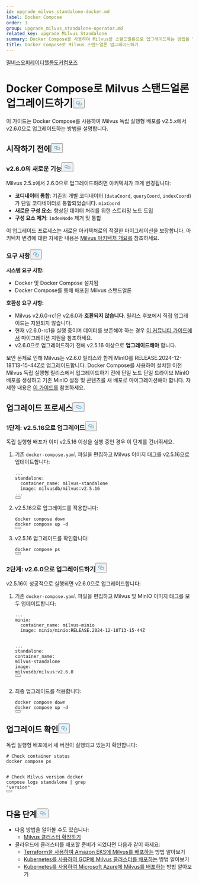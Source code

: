 ```yaml
---
id: upgrade_milvus_standalone-docker.md
label: Docker Compose
order: 1
group: upgrade_milvus_standalone-operator.md
related_key: upgrade Milvus Standalone
summary: Docker Compose를 사용하여 Milvus를 스탠드얼론으로 업그레이드하는 방법을 알아보세요.
title: Docker Compose로 Milvus 스탠드얼론 업그레이드하기
---
```

<div class="tab-wrapper"><a href="/docs/ko/upgrade_milvus_standalone-operator.md" class=''>밀버스</a><a href="/docs/ko/upgrade_milvus_standalone-helm.md" class=''>오퍼레이터헬름도커</a><a href="/docs/ko/upgrade_milvus_standalone-docker.md" class='active '>컴포즈</a></div>
<h1 id="Upgrade-Milvus-Standalone-with-Docker-Compose" class="common-anchor-header">Docker Compose로 Milvus 스탠드얼론 업그레이드하기<button data-href="#Upgrade-Milvus-Standalone-with-Docker-Compose" class="anchor-icon" translate="no">
      <svg translate="no"
        aria-hidden="true"
        focusable="false"
        height="20"
        version="1.1"
        viewBox="0 0 16 16"
        width="16"
      >
        <path
          fill="#0092E4"
          fill-rule="evenodd"
          d="M4 9h1v1H4c-1.5 0-3-1.69-3-3.5S2.55 3 4 3h4c1.45 0 3 1.69 3 3.5 0 1.41-.91 2.72-2 3.25V8.59c.58-.45 1-1.27 1-2.09C10 5.22 8.98 4 8 4H4c-.98 0-2 1.22-2 2.5S3 9 4 9zm9-3h-1v1h1c1 0 2 1.22 2 2.5S13.98 12 13 12H9c-.98 0-2-1.22-2-2.5 0-.83.42-1.64 1-2.09V6.25c-1.09.53-2 1.84-2 3.25C6 11.31 7.55 13 9 13h4c1.45 0 3-1.69 3-3.5S14.5 6 13 6z"
        ></path>
      </svg>
    </button></h1><p>이 가이드는 Docker Compose를 사용하여 Milvus 독립 실행형 배포를 v2.5.x에서 v2.6.0으로 업그레이드하는 방법을 설명합니다.</p>
<h2 id="Before-you-start" class="common-anchor-header">시작하기 전에<button data-href="#Before-you-start" class="anchor-icon" translate="no">
      <svg translate="no"
        aria-hidden="true"
        focusable="false"
        height="20"
        version="1.1"
        viewBox="0 0 16 16"
        width="16"
      >
        <path
          fill="#0092E4"
          fill-rule="evenodd"
          d="M4 9h1v1H4c-1.5 0-3-1.69-3-3.5S2.55 3 4 3h4c1.45 0 3 1.69 3 3.5 0 1.41-.91 2.72-2 3.25V8.59c.58-.45 1-1.27 1-2.09C10 5.22 8.98 4 8 4H4c-.98 0-2 1.22-2 2.5S3 9 4 9zm9-3h-1v1h1c1 0 2 1.22 2 2.5S13.98 12 13 12H9c-.98 0-2-1.22-2-2.5 0-.83.42-1.64 1-2.09V6.25c-1.09.53-2 1.84-2 3.25C6 11.31 7.55 13 9 13h4c1.45 0 3-1.69 3-3.5S14.5 6 13 6z"
        ></path>
      </svg>
    </button></h2><h3 id="Whats-new-in-v260" class="common-anchor-header">v2.6.0의 새로운 기능<button data-href="#Whats-new-in-v260" class="anchor-icon" translate="no">
      <svg translate="no"
        aria-hidden="true"
        focusable="false"
        height="20"
        version="1.1"
        viewBox="0 0 16 16"
        width="16"
      >
        <path
          fill="#0092E4"
          fill-rule="evenodd"
          d="M4 9h1v1H4c-1.5 0-3-1.69-3-3.5S2.55 3 4 3h4c1.45 0 3 1.69 3 3.5 0 1.41-.91 2.72-2 3.25V8.59c.58-.45 1-1.27 1-2.09C10 5.22 8.98 4 8 4H4c-.98 0-2 1.22-2 2.5S3 9 4 9zm9-3h-1v1h1c1 0 2 1.22 2 2.5S13.98 12 13 12H9c-.98 0-2-1.22-2-2.5 0-.83.42-1.64 1-2.09V6.25c-1.09.53-2 1.84-2 3.25C6 11.31 7.55 13 9 13h4c1.45 0 3-1.69 3-3.5S14.5 6 13 6z"
        ></path>
      </svg>
    </button></h3><p>Milvus 2.5.x에서 2.6.0으로 업그레이드하려면 아키텍처가 크게 변경됩니다:</p>
<ul>
<li><strong>코디네이터 통합</strong>: 기존의 개별 코디네이터 (<code translate="no">dataCoord</code>, <code translate="no">queryCoord</code>, <code translate="no">indexCoord</code>)가 단일 코디네이터로 통합되었습니다. <code translate="no">mixCoord</code></li>
<li><strong>새로운 구성 요소</strong>: 향상된 데이터 처리를 위한 스트리밍 노드 도입</li>
<li><strong>구성 요소 제거</strong>: <code translate="no">indexNode</code> 제거 및 통합</li>
</ul>
<p>이 업그레이드 프로세스는 새로운 아키텍처로의 적절한 마이그레이션을 보장합니다. 아키텍처 변경에 대한 자세한 내용은 <a href="/docs/ko/architecture_overview.md">Milvus 아키텍처 개요를</a> 참조하세요.</p>
<h3 id="Requirements" class="common-anchor-header">요구 사항<button data-href="#Requirements" class="anchor-icon" translate="no">
      <svg translate="no"
        aria-hidden="true"
        focusable="false"
        height="20"
        version="1.1"
        viewBox="0 0 16 16"
        width="16"
      >
        <path
          fill="#0092E4"
          fill-rule="evenodd"
          d="M4 9h1v1H4c-1.5 0-3-1.69-3-3.5S2.55 3 4 3h4c1.45 0 3 1.69 3 3.5 0 1.41-.91 2.72-2 3.25V8.59c.58-.45 1-1.27 1-2.09C10 5.22 8.98 4 8 4H4c-.98 0-2 1.22-2 2.5S3 9 4 9zm9-3h-1v1h1c1 0 2 1.22 2 2.5S13.98 12 13 12H9c-.98 0-2-1.22-2-2.5 0-.83.42-1.64 1-2.09V6.25c-1.09.53-2 1.84-2 3.25C6 11.31 7.55 13 9 13h4c1.45 0 3-1.69 3-3.5S14.5 6 13 6z"
        ></path>
      </svg>
    </button></h3><p><strong>시스템 요구 사항:</strong></p>
<ul>
<li>Docker 및 Docker Compose 설치됨</li>
<li>Docker Compose를 통해 배포된 Milvus 스탠드얼론</li>
</ul>
<p><strong>호환성 요구 사항:</strong></p>
<ul>
<li>Milvus v2.6.0-rc1은 v2.6.0과 <strong>호환되지 않습니다</strong>. 릴리스 후보에서 직접 업그레이드는 지원되지 않습니다.</li>
<li>현재 v2.6.0-rc1을 실행 중이며 데이터를 보존해야 하는 경우 <a href="https://github.com/milvus-io/milvus/issues/43538#issuecomment-3112808997">이 커뮤니티 가이드에서</a> 마이그레이션 지원을 참조하세요.</li>
<li>v2.6.0으로 업그레이드하기 전에 v2.5.16 이상으로 <strong>업그레이드해야</strong> 합니다.</li>
</ul>
<div class="alter note">
<p>보안 문제로 인해 Milvus는 v2.6.0 릴리스와 함께 MinIO를 RELEASE.2024-12-18T13-15-44Z로 업그레이드합니다. Docker Compose를 사용하여 설치된 이전 Milvus 독립 실행형 릴리스에서 업그레이드하기 전에 단일 노드 단일 드라이브 MinIO 배포를 생성하고 기존 MinIO 설정 및 콘텐츠를 새 배포로 마이그레이션해야 합니다. 자세한 내용은 <a href="https://min.io/docs/minio/linux/operations/install-deploy-manage/migrate-fs-gateway.html#id2">이 가이드를</a> 참조하세요.</p>
</div>
<h2 id="Upgrade-process" class="common-anchor-header">업그레이드 프로세스<button data-href="#Upgrade-process" class="anchor-icon" translate="no">
      <svg translate="no"
        aria-hidden="true"
        focusable="false"
        height="20"
        version="1.1"
        viewBox="0 0 16 16"
        width="16"
      >
        <path
          fill="#0092E4"
          fill-rule="evenodd"
          d="M4 9h1v1H4c-1.5 0-3-1.69-3-3.5S2.55 3 4 3h4c1.45 0 3 1.69 3 3.5 0 1.41-.91 2.72-2 3.25V8.59c.58-.45 1-1.27 1-2.09C10 5.22 8.98 4 8 4H4c-.98 0-2 1.22-2 2.5S3 9 4 9zm9-3h-1v1h1c1 0 2 1.22 2 2.5S13.98 12 13 12H9c-.98 0-2-1.22-2-2.5 0-.83.42-1.64 1-2.09V6.25c-1.09.53-2 1.84-2 3.25C6 11.31 7.55 13 9 13h4c1.45 0 3-1.69 3-3.5S14.5 6 13 6z"
        ></path>
      </svg>
    </button></h2><h3 id="Step-1-Upgrade-to-v2516" class="common-anchor-header">1단계: v2.5.16으로 업그레이드<button data-href="#Step-1-Upgrade-to-v2516" class="anchor-icon" translate="no">
      <svg translate="no"
        aria-hidden="true"
        focusable="false"
        height="20"
        version="1.1"
        viewBox="0 0 16 16"
        width="16"
      >
        <path
          fill="#0092E4"
          fill-rule="evenodd"
          d="M4 9h1v1H4c-1.5 0-3-1.69-3-3.5S2.55 3 4 3h4c1.45 0 3 1.69 3 3.5 0 1.41-.91 2.72-2 3.25V8.59c.58-.45 1-1.27 1-2.09C10 5.22 8.98 4 8 4H4c-.98 0-2 1.22-2 2.5S3 9 4 9zm9-3h-1v1h1c1 0 2 1.22 2 2.5S13.98 12 13 12H9c-.98 0-2-1.22-2-2.5 0-.83.42-1.64 1-2.09V6.25c-1.09.53-2 1.84-2 3.25C6 11.31 7.55 13 9 13h4c1.45 0 3-1.69 3-3.5S14.5 6 13 6z"
        ></path>
      </svg>
    </button></h3><div class="alert note">
<p>독립 실행형 배포가 이미 v2.5.16 이상을 실행 중인 경우 이 단계를 건너뛰세요.</p>
</div>
<ol>
<li><p>기존 <code translate="no">docker-compose.yaml</code> 파일을 편집하고 Milvus 이미지 태그를 v2.5.16으로 업데이트합니다:</p>
<pre><code translate="no" class="language-yaml"><span class="hljs-string">...</span>
<span class="hljs-attr">standalone:</span>
  <span class="hljs-attr">container_name:</span> <span class="hljs-string">milvus-standalone</span>
  <span class="hljs-attr">image:</span> <span class="hljs-string">milvusdb/milvus:v2.5.16</span>
<span class="hljs-string">...</span>
<button class="copy-code-btn"></button></code></pre></li>
<li><p>v2.5.16으로 업그레이드를 적용합니다:</p>
<pre><code translate="no" class="language-bash">docker compose down
docker compose up -d
<button class="copy-code-btn"></button></code></pre></li>
<li><p>v2.5.16 업그레이드를 확인합니다:</p>
<pre><code translate="no" class="language-bash">docker compose ps
<button class="copy-code-btn"></button></code></pre></li>
</ol>
<h3 id="Step-2-Upgrade-to-v260" class="common-anchor-header">2단계: v2.6.0으로 업그레이드하기<button data-href="#Step-2-Upgrade-to-v260" class="anchor-icon" translate="no">
      <svg translate="no"
        aria-hidden="true"
        focusable="false"
        height="20"
        version="1.1"
        viewBox="0 0 16 16"
        width="16"
      >
        <path
          fill="#0092E4"
          fill-rule="evenodd"
          d="M4 9h1v1H4c-1.5 0-3-1.69-3-3.5S2.55 3 4 3h4c1.45 0 3 1.69 3 3.5 0 1.41-.91 2.72-2 3.25V8.59c.58-.45 1-1.27 1-2.09C10 5.22 8.98 4 8 4H4c-.98 0-2 1.22-2 2.5S3 9 4 9zm9-3h-1v1h1c1 0 2 1.22 2 2.5S13.98 12 13 12H9c-.98 0-2-1.22-2-2.5 0-.83.42-1.64 1-2.09V6.25c-1.09.53-2 1.84-2 3.25C6 11.31 7.55 13 9 13h4c1.45 0 3-1.69 3-3.5S14.5 6 13 6z"
        ></path>
      </svg>
    </button></h3><p>v2.5.16이 성공적으로 실행되면 v2.6.0으로 업그레이드합니다:</p>
<ol>
<li><p>기존 <code translate="no">docker-compose.yaml</code> 파일을 편집하고 Milvus 및 MinIO 이미지 태그를 모두 업데이트합니다:</p>
<pre><code translate="no" class="language-yaml"><span class="hljs-string">...</span>
<span class="hljs-attr">minio:</span>
  <span class="hljs-attr">container_name:</span> <span class="hljs-string">milvus-minio</span>
  <span class="hljs-attr">image:</span> <span class="hljs-string">minio/minio:RELEASE.2024-12-18T13-15-44Z</span>

<span class="hljs-string">...</span>
<span class="hljs-attr">standalone:</span>
  <span class="hljs-attr">container_name:</span> <span class="hljs-string">milvus-standalone</span>
  <span class="hljs-attr">image:</span> <span class="hljs-string">milvusdb/milvus:v2.6.0</span>
<button class="copy-code-btn"></button></code></pre></li>
<li><p>최종 업그레이드를 적용합니다:</p>
<pre><code translate="no" class="language-bash">docker compose down
docker compose up -d
<button class="copy-code-btn"></button></code></pre></li>
</ol>
<h2 id="Verify-the-upgrade" class="common-anchor-header">업그레이드 확인<button data-href="#Verify-the-upgrade" class="anchor-icon" translate="no">
      <svg translate="no"
        aria-hidden="true"
        focusable="false"
        height="20"
        version="1.1"
        viewBox="0 0 16 16"
        width="16"
      >
        <path
          fill="#0092E4"
          fill-rule="evenodd"
          d="M4 9h1v1H4c-1.5 0-3-1.69-3-3.5S2.55 3 4 3h4c1.45 0 3 1.69 3 3.5 0 1.41-.91 2.72-2 3.25V8.59c.58-.45 1-1.27 1-2.09C10 5.22 8.98 4 8 4H4c-.98 0-2 1.22-2 2.5S3 9 4 9zm9-3h-1v1h1c1 0 2 1.22 2 2.5S13.98 12 13 12H9c-.98 0-2-1.22-2-2.5 0-.83.42-1.64 1-2.09V6.25c-1.09.53-2 1.84-2 3.25C6 11.31 7.55 13 9 13h4c1.45 0 3-1.69 3-3.5S14.5 6 13 6z"
        ></path>
      </svg>
    </button></h2><p>독립 실행형 배포에서 새 버전이 실행되고 있는지 확인합니다:</p>
<pre><code translate="no" class="language-bash"><span class="hljs-comment"># Check container status</span>
docker compose ps

<span class="hljs-comment"># Check Milvus version</span>
docker compose logs standalone | grep <span class="hljs-string">&quot;version&quot;</span>
<button class="copy-code-btn"></button></code></pre>
<h2 id="Whats-next" class="common-anchor-header">다음 단계<button data-href="#Whats-next" class="anchor-icon" translate="no">
      <svg translate="no"
        aria-hidden="true"
        focusable="false"
        height="20"
        version="1.1"
        viewBox="0 0 16 16"
        width="16"
      >
        <path
          fill="#0092E4"
          fill-rule="evenodd"
          d="M4 9h1v1H4c-1.5 0-3-1.69-3-3.5S2.55 3 4 3h4c1.45 0 3 1.69 3 3.5 0 1.41-.91 2.72-2 3.25V8.59c.58-.45 1-1.27 1-2.09C10 5.22 8.98 4 8 4H4c-.98 0-2 1.22-2 2.5S3 9 4 9zm9-3h-1v1h1c1 0 2 1.22 2 2.5S13.98 12 13 12H9c-.98 0-2-1.22-2-2.5 0-.83.42-1.64 1-2.09V6.25c-1.09.53-2 1.84-2 3.25C6 11.31 7.55 13 9 13h4c1.45 0 3-1.69 3-3.5S14.5 6 13 6z"
        ></path>
      </svg>
    </button></h2><ul>
<li>다음 방법을 알아볼 수도 있습니다:<ul>
<li><a href="/docs/ko/scaleout.md">Milvus 클러스터 확장하기</a></li>
</ul></li>
<li>클라우드에 클러스터를 배포할 준비가 되었다면 다음과 같이 하세요:<ul>
<li><a href="/docs/ko/eks.md">Terraform을 사용하여 Amazon EKS에 Milvus를 배포하는</a> 방법 알아보기</li>
<li><a href="/docs/ko/gcp.md">Kubernetes를 사용하여 GCP에 Milvus 클러스터를 배포하는</a> 방법 알아보기</li>
<li><a href="/docs/ko/azure.md">Kubernetes를 사용하여 Microsoft Azure에 Milvus를 배포하는</a> 방법 알아보기</li>
</ul></li>
</ul>

